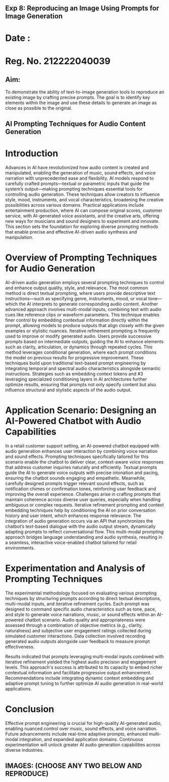 ## Exp 8: Reproducing an Image Using Prompts for Image Generation

# Date :
# Reg. No. 212222040039

## Aim:
To demonstrate the ability of text-to-image generation tools to reproduce an existing image by crafting precise prompts. The goal is to identify key elements within the image and use these details to generate an image as close as possible to the original.


## AI Prompting Techniques for Audio Content Generation
# Introduction
Advances in AI have revolutionized how audio content is created and manipulated, enabling the generation of music, sound effects, and voice narration with unprecedented ease and flexibility. AI models respond to carefully crafted prompts—textual or parametric inputs that guide the system’s output—making prompting techniques essential tools for controlling audio generation.
These techniques allow creators to influence style, mood, instruments, and vocal characteristics, broadening the creative possibilities across various domains. Practical applications include entertainment production, where AI can compose original scores, customer service, with AI-generated voice assistants, and the creative arts, offering new ways for musicians and sound designers to experiment and innovate.
This section sets the foundation for exploring diverse prompting methods that enable precise and effective AI-driven audio synthesis and manipulation.
# Overview of Prompting Techniques for Audio Generation
AI-driven audio generation employs several prompting techniques to control and enhance output quality, style, and relevance. The most common method is direct textual prompting, where users provide descriptive text instructions—such as specifying genre, instruments, mood, or vocal tone—which the AI interprets to generate corresponding audio content.
Another advanced approach involves multi-modal inputs, combining text with audio cues like reference clips or waveform parameters. This technique enables finer control by embedding contextual information directly within the prompt, allowing models to produce outputs that align closely with the given examples or stylistic nuances.
Iterative refinement prompting is frequently used to improve or modify generated audio. Users provide successive prompts based on intermediate outputs, guiding the AI to enhance elements such as clarity, articulation, or dynamics through repeated cycles. This method leverages conditional generation, where each prompt conditions the model on previous results for progressive improvement.
These techniques build upon traditional text-based prompt engineering by integrating temporal and spectral audio characteristics alongside semantic instructions. Strategies such as embedding context tokens and #3 leveraging specialized conditioning layers in AI
architectures further optimize results, ensuring that prompts not only specify content but also influence structural and stylistic aspects of the audio output.
# Application Scenario: Designing an AI-Powered Chatbot with Audio Capabilities
In a retail customer support setting, an AI-powered chatbot equipped with audio generation enhances user interaction by combining voice narration and sound effects. Prompting techniques specifically tailored for this scenario enable the chatbot to deliver clear, context-aware voice responses that address customer inquiries naturally and efficiently.
Textual prompts guide the AI to generate voice outputs with precise intonation and pacing, ensuring the chatbot sounds engaging and empathetic. Meanwhile, carefully designed prompts trigger relevant sound effects, such as notification chimes or confirmation tones, reinforcing user feedback and improving the overall experience.
Challenges arise in crafting prompts that maintain coherence across diverse user queries, especially when handling ambiguous or complex requests. Iterative refinement prompting and context embedding techniques help by conditioning the AI on prior conversation history and user intent, which enhances response relevance.
The integration of audio generation occurs via an API that synchronizes the chatbot’s text-based dialogue with the audio output stream, dynamically adapting prompts to reflect conversational flow. This multi-modal prompting approach bridges language understanding and audio synthesis, resulting in a seamless, interactive voice-enabled chatbot tailored for retail environments.
# Experimentation and Analysis of Prompting Techniques
The experimental methodology focused on evaluating various prompting techniques by structuring prompts according to direct textual descriptions, multi-modal inputs, and iterative refinement cycles. Each prompt was designed to command specific audio characteristics such as tone, pace, and style to generate voice narrations, music, or sound effects within an AI-powered chatbot scenario.
Audio quality and appropriateness were assessed through a combination of objective metrics (e.g., clarity, naturalness) and subjective user engagement ratings collected during simulated customer interactions. Data collection involved recording generated audio outputs alongside user feedback to measure prompt effectiveness.

Results indicated that prompts leveraging multi-modal inputs combined with iterative refinement yielded the highest audio precision and engagement levels. This approach's success is attributed to its capacity to embed richer contextual information and facilitate progressive output enhancement. Recommendations include integrating dynamic
context embedding and adaptive prompt tuning to further optimize AI audio generation in real-world applications.
# Conclusion
Effective prompt engineering is crucial for high-quality AI-generated audio, enabling nuanced control over music, sound effects, and voice narration. Future advancements include real-time adaptive prompts, enhanced multi-modal integration, and expanded application domains. Continuous experimentation will unlock greater AI audio generation capabilities across diverse industries.

## IMAGES: (CHOOSE ANY TWO BELOW AND REPRODUCE)
